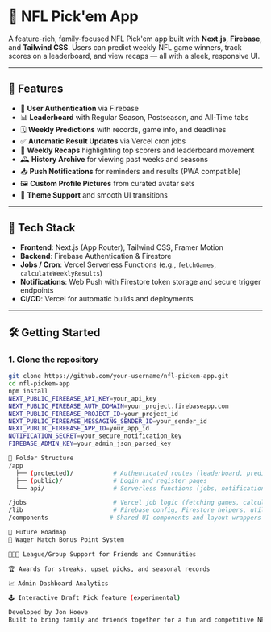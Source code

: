 # 🏈 NFL Pick'em App

A feature-rich, family-focused NFL Pick'em app built with **Next.js**, **Firebase**, and **Tailwind CSS**. Users can predict weekly NFL game winners, track scores on a leaderboard, and view recaps — all with a sleek, responsive UI.

---

## 🚀 Features

- 🔐 **User Authentication** via Firebase
- 📊 **Leaderboard** with Regular Season, Postseason, and All-Time tabs
- 🗓️ **Weekly Predictions** with records, game info, and deadlines
- ✅ **Automatic Result Updates** via Vercel cron jobs
- 🔁 **Weekly Recaps** highlighting top scorers and leaderboard movement
- 🕰️ **History Archive** for viewing past weeks and seasons
- 📥 **Push Notifications** for reminders and results (PWA compatible)
- 🖼️ **Custom Profile Pictures** from curated avatar sets
- 🎨 **Theme Support** and smooth UI transitions

---

## 🧠 Tech Stack

- **Frontend**: Next.js (App Router), Tailwind CSS, Framer Motion
- **Backend**: Firebase Authentication & Firestore
- **Jobs / Cron**: Vercel Serverless Functions (e.g., `fetchGames`, `calculateWeeklyResults`)
- **Notifications**: Web Push with Firestore token storage and secure trigger endpoints
- **CI/CD**: Vercel for automatic builds and deployments

---

## 🛠️ Getting Started

### 1. Clone the repository

```bash
git clone https://github.com/your-username/nfl-pickem-app.git
cd nfl-pickem-app
npm install
NEXT_PUBLIC_FIREBASE_API_KEY=your_api_key
NEXT_PUBLIC_FIREBASE_AUTH_DOMAIN=your_project.firebaseapp.com
NEXT_PUBLIC_FIREBASE_PROJECT_ID=your_project_id
NEXT_PUBLIC_FIREBASE_MESSAGING_SENDER_ID=your_sender_id
NEXT_PUBLIC_FIREBASE_APP_ID=your_app_id
NOTIFICATION_SECRET=your_secure_notification_key
FIREBASE_ADMIN_KEY=your_admin_json_parsed_key

📁 Folder Structure
/app
  ├── (protected)/           # Authenticated routes (leaderboard, predictions, profile)
  ├── (public)/              # Login and register pages
  └── api/                   # Serverless functions (jobs, notifications)

/jobs                        # Vercel job logic (fetching games, calculating results)
/lib                         # Firebase config, Firestore helpers, utility functions
/components                 # Shared UI components and layout wrappers

🧪 Future Roadmap
🎲 Wager Match Bonus Point System

🧑‍🤝‍🧑 League/Group Support for Friends and Communities

🏆 Awards for streaks, upset picks, and seasonal records

📈 Admin Dashboard Analytics

🕹️ Interactive Draft Pick feature (experimental)

Developed by Jon Hoeve
Built to bring family and friends together for a fun and competitive NFL season.
```
